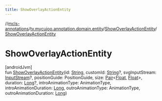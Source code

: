 ```yaml
---
title: ShowOverlayActionEntity
---
```

//[mcls-annotations](../../../index.html)/[tv.mycujoo.annotation.domain.entity](../index.html)/[ShowOverlayActionEntity](index.html)/[ShowOverlayActionEntity](-show-overlay-action-entity.html)



# ShowOverlayActionEntity



[androidJvm]\
fun [ShowOverlayActionEntity](-show-overlay-action-entity.html)(id: [String](https://kotlinlang.org/api/latest/jvm/stdlib/kotlin/-string/index.html), customId: [String](https://kotlinlang.org/api/latest/jvm/stdlib/kotlin/-string/index.html)?, svgInputStream: [InputStream](https://developer.android.com/reference/kotlin/java/io/InputStream.html)?, positionGuide: PositionGuide, size: [Pair](https://kotlinlang.org/api/latest/jvm/stdlib/kotlin/-pair/index.html)&lt;[Float](https://kotlinlang.org/api/latest/jvm/stdlib/kotlin/-float/index.html), [Float](https://kotlinlang.org/api/latest/jvm/stdlib/kotlin/-float/index.html)&gt;, duration: [Long](https://kotlinlang.org/api/latest/jvm/stdlib/kotlin/-long/index.html)?, introAnimationType: AnimationType, introAnimationDuration: [Long](https://kotlinlang.org/api/latest/jvm/stdlib/kotlin/-long/index.html), outroAnimationType: AnimationType, outroAnimationDuration: [Long](https://kotlinlang.org/api/latest/jvm/stdlib/kotlin/-long/index.html))




